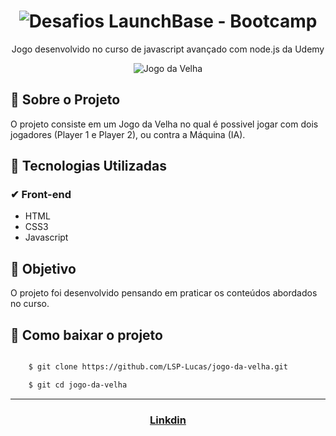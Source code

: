 <h1 align="center">
    <img src="https://ik.imagekit.io/mqh5rdpeme/javascript_EPxheIuhM.jpg" alt="Desafios LaunchBase - Bootcamp" /> </h1>

<p align="center">Jogo desenvolvido no curso de javascript avançado com node.js da Udemy</p>

<p align="center">
	<img src="https://ik.imagekit.io/mqh5rdpeme/jogo-velha_eMJ3EF4PS.gif" alt="Jogo da Velha" />
</p>

## 📁 Sobre o Projeto
O projeto consiste em um Jogo da Velha no qual é possivel jogar com dois jogadores (Player 1 e Player 2), ou contra a Máquina (IA).

## 🚀 Tecnologias Utilizadas

###  ✔ Front-end

- HTML
- CSS3
- Javascript

## 📌 Objetivo

O projeto foi desenvolvido pensando em praticar os conteúdos abordados no curso.

## 📂 Como baixar o projeto

```bash

    $ git clone https://github.com/LSP-Lucas/jogo-da-velha.git

    $ git cd jogo-da-velha

```
---
<h3 align="center">

 [Linkdin](https://www.linkedin.com/in/lucas-da-silva-pedroso-0b4420191/)

 </h3>
